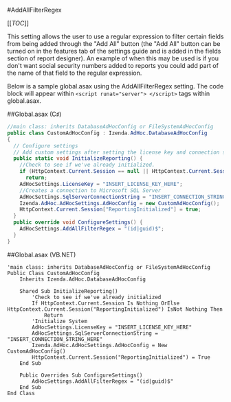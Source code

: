 #AddAllFilterRegex

[[_TOC_]]

This setting allows the user to use a regular expression to filter certain fields from being added through the "Add All" button (the "Add All" button can be turned on in the features tab of the settings guide and is added in the fields section of report designer). An example of when this may be used is if you don't want social security numbers added to reports you could add part of the name of that field to the regular expression.

Below is a sample global.asax using the AddAllFilterRegex setting. The code block will appear within ``<script runat="server"> </script>`` tags within global.asax.

##Global.asax (C♯)
```csharp
//main class: inherits DatabaseAdHocConfig or FileSystemAdHocConfig
public class CustomAdHocConfig : Izenda.AdHoc.DatabaseAdHocConfig
{
  // Configure settings
  // Add custom settings after setting the license key and connection string by overriding the ConfigureSettings() method
  public static void InitializeReporting() {
    //Check to see if we've already initialized.
    if (HttpContext.Current.Session == null || HttpContext.Current.Session["ReportingInitialized"] != null)
      return;
    AdHocSettings.LicenseKey = "INSERT_LICENSE_KEY_HERE";
    //Creates a connection to Microsoft SQL Server
    AdHocSettings.SqlServerConnectionString = "INSERT_CONNECTION_STRING_HERE";
    Izenda.AdHoc.AdHocSettings.AdHocConfig = new CustomAdHocConfig();
    HttpContext.Current.Session["ReportingInitialized"] = true;
  }
  public override void ConfigureSettings() {
    AdHocSettings.AddAllFilterRegex = "(id|guid)$";
  }
}
```

##Global.asax (VB.NET)

```visualbasic
'main class: inherits DatabaseAdHocConfig or FileSystemAdHocConfig
Public Class CustomAdHocConfig
    Inherits Izenda.AdHoc.DatabaseAdHocConfig

    Shared Sub InitializeReporting()
        'Check to see if we've already initialized
        If HttpContext.Current.Session Is Nothing OrElse HttpContext.Current.Session("ReportingInitialized") IsNot Nothing Then
            Return
        'Initialize System
        AdHocSettings.LicenseKey = "INSERT_LICENSE_KEY_HERE"
        AdHocSettings.SqlServerConnectionString = "INSERT_CONNECTION_STRING_HERE"
        Izenda.AdHoc.AdHocSettings.AdHocConfig = New CustomAdHocConfig()
        HttpContext.Current.Session("ReportingInitialized") = True
    End Sub

    Public Overrides Sub ConfigureSettings()
        AdHocSettings.AddAllFilterRegex = "(id|guid)$"
    End Sub
End Class
```